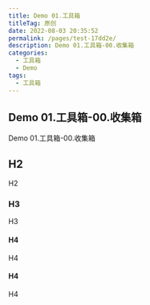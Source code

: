 ```yaml
---
title: Demo 01.工具箱
titleTag: 原创
date: 2022-08-03 20:35:52
permalink: /pages/test-17dd2e/
description: Demo 01.工具箱-00.收集箱
categories: 
  - 工具箱
  - Demo
tags: 
  - 工具箱
---
```


## Demo 01.工具箱-00.收集箱

Demo 01.工具箱-00.收集箱

## H2
H2

### H3
H3

#### H4
H4

#### H4
H4


